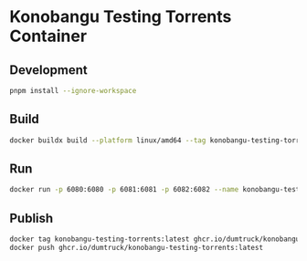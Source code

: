 # Konobangu Testing Torrents Container

## Development

```bash
pnpm install --ignore-workspace
```

## Build

```bash
docker buildx build --platform linux/amd64 --tag konobangu-testing-torrents:latest --load .
```

## Run

```bash
docker run -p 6080:6080 -p 6081:6081 -p 6082:6082 --name konobangu-testing-torrents  konobangu-testing-torrents:latest
```

## Publish

```bash
docker tag konobangu-testing-torrents:latest ghcr.io/dumtruck/konobangu-testing-torrents:latest
docker push ghcr.io/dumtruck/konobangu-testing-torrents:latest
```
